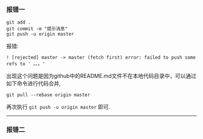 ### 报错一
```
git add .
git commit -m "提示消息"
git push -u origin master
```

报错:
```
! [rejected] master -> master (fetch first) error: failed to push some refs to ' 。。。'
```

出现这个问题是因为github中的README.md文件不在本地代码目录中，可以通过如下命令进行代码合并,
```
git pull --rebase origin master
```

再次执行 `git push -u origin master` 即可.


---
### 报错二